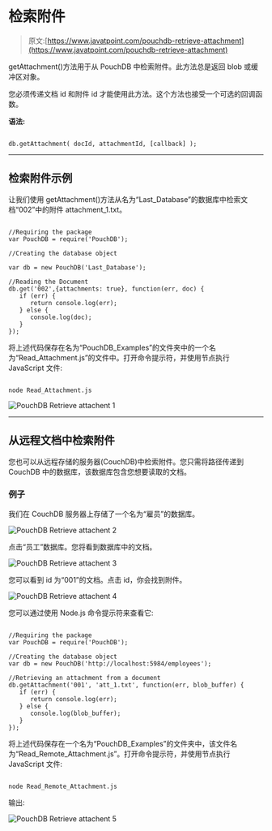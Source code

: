 # 检索附件

> 原文:[https://www.javatpoint.com/pouchdb-retrieve-attachment](https://www.javatpoint.com/pouchdb-retrieve-attachment)

getAttachment()方法用于从 PouchDB 中检索附件。此方法总是返回 blob 或缓冲区对象。

您必须传递文档 id 和附件 id 才能使用此方法。这个方法也接受一个可选的回调函数。

**语法:**

```

db.getAttachment( docId, attachmentId, [callback] ); 

```

* * *

## 检索附件示例

让我们使用 getAttachment()方法从名为“Last_Database”的数据库中检索文档“002”中的附件 attachment_1.txt。

```

//Requiring the package 
var PouchDB = require('PouchDB');

//Creating the database object 

var db = new PouchDB('Last_Database');

//Reading the Document 
db.get('002',{attachments: true}, function(err, doc) { 
   if (err) { 
      return console.log(err); 
   } else { 
      console.log(doc); 
   } 
});

```

将上述代码保存在名为“PouchDB_Examples”的文件夹中的一个名为“Read_Attachment.js”的文件中。打开命令提示符，并使用节点执行 JavaScript 文件:

```

node Read_Attachment.js

```

![PouchDB Retrieve attachent 1](../Images/2ef840b148bbc8ee0254a73dfabd7369.png)

* * *

## 从远程文档中检索附件

您也可以从远程存储的服务器(CouchDB)中检索附件。您只需将路径传递到 CouchDB 中的数据库，该数据库包含您想要读取的文档。

### 例子

我们在 CouchDB 服务器上存储了一个名为“雇员”的数据库。

![PouchDB Retrieve attachent 2](../Images/51dfbdc1e29974631017831b3b83254d.png)

点击“员工”数据库。您将看到数据库中的文档。

![PouchDB Retrieve attachent 3](../Images/29818ee0997a2c58ad9d035e648b8268.png)

您可以看到 id 为“001”的文档。点击 id，你会找到附件。

![PouchDB Retrieve attachent 4](../Images/aa06edb45e5081a375e3604440faa0f8.png)

您可以通过使用 Node.js 命令提示符来查看它:

```

//Requiring the package 
var PouchDB = require('PouchDB');

//Creating the database object 
var db = new PouchDB('http://localhost:5984/employees');

//Retrieving an attachment from a document 
db.getAttachment('001', 'att_1.txt', function(err, blob_buffer) { 
   if (err) { 
      return console.log(err); 
   } else { 
      console.log(blob_buffer); 
   } 
});

```

将上述代码保存在一个名为“PouchDB_Examples”的文件夹中，该文件名为“Read_Remote_Attachment.js”。打开命令提示符，并使用节点执行 JavaScript 文件:

```

node Read_Remote_Attachment.js

```

输出:

![PouchDB Retrieve attachent 5](../Images/9c4f80fcfce07f15fff853e5752b750e.png)